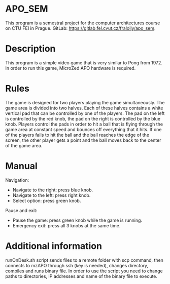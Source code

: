 # APO_SEM

This program is a semestral project for the computer architectures course on CTU FEI in Prague.
  GitLab: https://gitlab.fel.cvut.cz/fraloily/apo_sem.

Description
=============
This program is a simple video game that is very similar to Pong from 1972. In order to run this game, MicroZed APO hardware is required.

Rules
=============
The game is designed for two players playing the game simultaneously. The game area is divided into two halves. Each of these halves contains a white vertical pad that can be controlled by one of the players. The pad on the left is controlled by the red knob, the pad on the right is controlled by the blue knob. Players control the pads in order to hit a ball that is flying through the game area at constant speed and bounces off everything that it hits. If one of the players fails to hit the ball and the ball reaches the edge of the screen, the other player gets a point and the ball moves back to the center of the game area.

Manual
=============
Navigation:
  * Navigate to the right: press blue knob.
  * Navigate to the left: press right knob.
  * Select option: press green knob.

Pause and exit:
  * Pause the game: press green knob while the game is running.
  * Emergency exit: press all 3 knobs at the same time.


Additional information
=============
runOnDesk.sh script sends files to a remote folder with scp command, then connects to mzAPO through ssh (key is needed), changes directory, compiles and runs binary file.
  In order to use the script you need to change paths to directories, IP addresses and name of the binary file to execute.
